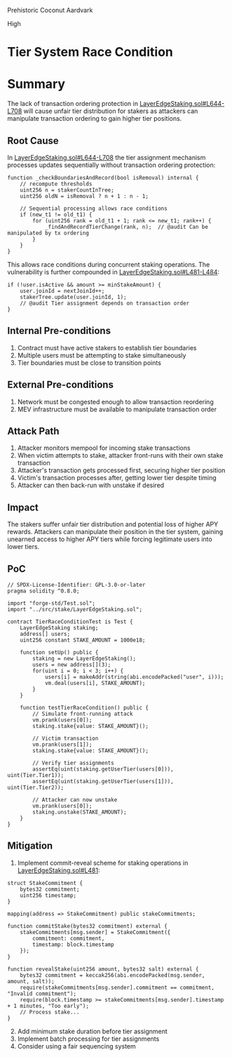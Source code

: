 Prehistoric Coconut Aardvark

High

# Tier System Race Condition

# Summary
The lack of transaction ordering protection in [LayerEdgeStaking.sol#L644-L708](https://github.com/sherlock-audit/2025-05-layeredge/blob/main/edgen-staking/src/stake/LayerEdgeStaking.sol#L644-L708) will cause unfair tier distribution for stakers as attackers can manipulate transaction ordering to gain higher tier positions.

## Root Cause
In [LayerEdgeStaking.sol#L644-L708](https://github.com/sherlock-audit/2025-05-layeredge/blob/main/edgen-staking/src/stake/LayerEdgeStaking.sol#L644-L708) the tier assignment mechanism processes updates sequentially without transaction ordering protection:

```solidity
function _checkBoundariesAndRecord(bool isRemoval) internal {
    // recompute thresholds
    uint256 n = stakerCountInTree;
    uint256 oldN = isRemoval ? n + 1 : n - 1;
    
    // Sequential processing allows race conditions
    if (new_t1 != old_t1) {
        for (uint256 rank = old_t1 + 1; rank <= new_t1; rank++) {
            _findAndRecordTierChange(rank, n);  // @audit Can be manipulated by tx ordering
        }
    }
}
```

This allows race conditions during concurrent staking operations. The vulnerability is further compounded in [LayerEdgeStaking.sol#L481-L484](https://github.com/sherlock-audit/2025-05-layeredge/blob/main/edgen-staking/src/stake/LayerEdgeStaking.sol#L481-L484):

```solidity
if (!user.isActive && amount >= minStakeAmount) {
    user.joinId = nextJoinId++;
    stakerTree.update(user.joinId, 1);
    // @audit Tier assignment depends on transaction order
}
```

## Internal Pre-conditions
1. Contract must have active stakers to establish tier boundaries
2. Multiple users must be attempting to stake simultaneously
3. Tier boundaries must be close to transition points

## External Pre-conditions
1. Network must be congested enough to allow transaction reordering
2. MEV infrastructure must be available to manipulate transaction order

## Attack Path
1. Attacker monitors mempool for incoming stake transactions
2. When victim attempts to stake, attacker front-runs with their own stake transaction
3. Attacker's transaction gets processed first, securing higher tier position
4. Victim's transaction processes after, getting lower tier despite timing
5. Attacker can then back-run with unstake if desired

## Impact
The stakers suffer unfair tier distribution and potential loss of higher APY rewards. Attackers can manipulate their position in the tier system, gaining unearned access to higher APY tiers while forcing legitimate users into lower tiers.

## PoC
```solidity
// SPDX-License-Identifier: GPL-3.0-or-later
pragma solidity ^0.8.0;

import "forge-std/Test.sol";
import "../src/stake/LayerEdgeStaking.sol";

contract TierRaceConditionTest is Test {
    LayerEdgeStaking staking;
    address[] users;
    uint256 constant STAKE_AMOUNT = 1000e18;
    
    function setUp() public {
        staking = new LayerEdgeStaking();
        users = new address[](3);
        for(uint i = 0; i < 3; i++) {
            users[i] = makeAddr(string(abi.encodePacked("user", i)));
            vm.deal(users[i], STAKE_AMOUNT);
        }
    }
    
    function testTierRaceCondition() public {
        // Simulate front-running attack
        vm.prank(users[0]);
        staking.stake{value: STAKE_AMOUNT}();
        
        // Victim transaction
        vm.prank(users[1]);
        staking.stake{value: STAKE_AMOUNT}();
        
        // Verify tier assignments
        assertEq(uint(staking.getUserTier(users[0])), uint(Tier.Tier1));
        assertEq(uint(staking.getUserTier(users[1])), uint(Tier.Tier2));
        
        // Attacker can now unstake
        vm.prank(users[0]);
        staking.unstake(STAKE_AMOUNT);
    }
}
```

## Mitigation
1. Implement commit-reveal scheme for staking operations in [LayerEdgeStaking.sol#L481](https://github.com/sherlock-audit/2025-05-layeredge/blob/main/edgen-staking/src/stake/LayerEdgeStaking.sol#L481):

```solidity
struct StakeCommitment {
    bytes32 commitment;
    uint256 timestamp;
}

mapping(address => StakeCommitment) public stakeCommitments;

function commitStake(bytes32 commitment) external {
    stakeCommitments[msg.sender] = StakeCommitment({
        commitment: commitment,
        timestamp: block.timestamp
    });
}

function revealStake(uint256 amount, bytes32 salt) external {
    bytes32 commitment = keccak256(abi.encodePacked(msg.sender, amount, salt));
    require(stakeCommitments[msg.sender].commitment == commitment, "Invalid commitment");
    require(block.timestamp >= stakeCommitments[msg.sender].timestamp + 1 minutes, "Too early");
    // Process stake...
}
```

2. Add minimum stake duration before tier assignment
3. Implement batch processing for tier assignments
4. Consider using a fair sequencing system 